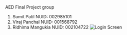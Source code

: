 AED Final Project group

1. Sumit Patil 
NUID: 002985101
2. Viraj Panchal
NUID: 001568792
3. Ridhima Mangukia
NUID: 002104722
![Login Screen](https://user-images.githubusercontent.com/16537074/169462490-eb53e79b-6d0b-4fab-924f-2eecf641599c.JPG)
